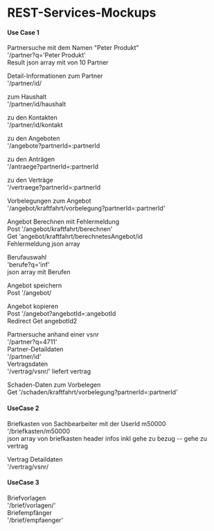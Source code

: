 REST-Services-Mockups
============================


#### Use Case 1
Partnersuche mit dem Namen "Peter Produkt"  
'/partner?q='Peter Produkt'  
Result json array mit von 10 Partner   

Detail-Informationen zum Partner  
'/partner/id/

zum Haushalt  
'/partner/id/haushalt

zu den Kontakten  
'/partner/id/kontakt

zu den Angeboten  
'/angebote?partnerId=:partnerId

zu den Anträgen  
'/antraege?partnerId=:partnerId

zu den Verträge  
'/vertraege?partnerId=:partnerId

Vorbelegungen zum Angebot  
'/angebot/kraftfahrt/vorbelegung?partnerId=:partnerId'

Angebot Berechnen mit Fehlermeldung  
Post '/angebot/kraftfahrt/berechnen'  
Get 'angebot/kraftfahrt/berechnetesAngebot/id  
Fehlermeldung json array

Berufauswahl    
'berufe?q='inf'  
json array mit Berufen

Angebot speichern  
Post '/angebot/

Angebot kopieren  
Post '/angebot?angebotId=:angebotId    
Redirect Get angebotId2

Partnersuche anhand einer vsnr  
'/partner?q=4711'  
Partner-Detaildaten  
'/partner/id'  
Vertragsdaten  
'/vertrag/vsnr/' liefert vertrag

Schaden-Daten zum Vorbelegen  
Get '/schaden/kraftfahrt/vorbelegung?partnerId=:partnerId'




#### UseCase 2
Briefkasten von Sachbearbeiter mit der UserId m50000  
'/briefkasten/m50000  
json array von briefkasten header infos inkl gehe zu bezug -- gehe zu vertrag  

Vertrag Detaildaten  
'/vertrag/vsnr/  


#### UseCase 3

Briefvorlagen  
'/brief/vorlagen/'  
Briefempfänger  
'/brief/empfaenger'  
